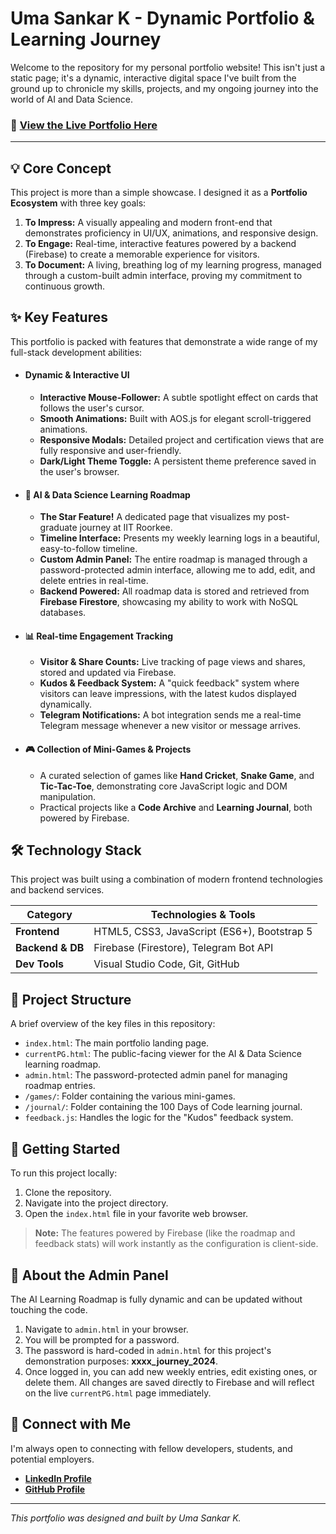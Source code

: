 # Uma Sankar K - Dynamic Portfolio & Learning Journey

Welcome to the repository for my personal portfolio website! This isn't just a static page; it's a dynamic, interactive digital space I've built from the ground up to chronicle my skills, projects, and my ongoing journey into the world of AI and Data Science.

### 🚀 [View the Live Portfolio Here](https://umasankar00o7.github.io/my-portfolio/)

---



## 💡 Core Concept

This project is more than a simple showcase. I designed it as a **Portfolio Ecosystem** with three key goals:

1.  **To Impress:** A visually appealing and modern front-end that demonstrates proficiency in UI/UX, animations, and responsive design.
2.  **To Engage:** Real-time, interactive features powered by a backend (Firebase) to create a memorable experience for visitors.
3.  **To Document:** A living, breathing log of my learning progress, managed through a custom-built admin interface, proving my commitment to continuous growth.

## ✨ Key Features

This portfolio is packed with features that demonstrate a wide range of my full-stack development abilities:

*   #### Dynamic & Interactive UI
    *   **Interactive Mouse-Follower:** A subtle spotlight effect on cards that follows the user's cursor.
    *   **Smooth Animations:** Built with AOS.js for elegant scroll-triggered animations.
    *   **Responsive Modals:** Detailed project and certification views that are fully responsive and user-friendly.
    *   **Dark/Light Theme Toggle:** A persistent theme preference saved in the user's browser.

*   #### 🧠 AI & Data Science Learning Roadmap
    *   **The Star Feature!** A dedicated page that visualizes my post-graduate journey at IIT Roorkee.
    *   **Timeline Interface:** Presents my weekly learning logs in a beautiful, easy-to-follow timeline.
    *   **Custom Admin Panel:** The entire roadmap is managed through a password-protected admin interface, allowing me to add, edit, and delete entries in real-time.
    *   **Backend Powered:** All roadmap data is stored and retrieved from **Firebase Firestore**, showcasing my ability to work with NoSQL databases.

*   #### 📊 Real-time Engagement Tracking
    *   **Visitor & Share Counts:** Live tracking of page views and shares, stored and updated via Firebase.
    *   **Kudos & Feedback System:** A "quick feedback" system where visitors can leave impressions, with the latest kudos displayed dynamically.
    *   **Telegram Notifications:** A bot integration sends me a real-time Telegram message whenever a new visitor or message arrives.

*   #### 🎮 Collection of Mini-Games & Projects
    *   A curated selection of games like **Hand Cricket**, **Snake Game**, and **Tic-Tac-Toe**, demonstrating core JavaScript logic and DOM manipulation.
    *   Practical projects like a **Code Archive** and **Learning Journal**, both powered by Firebase.

## 🛠️ Technology Stack

This project was built using a combination of modern frontend technologies and backend services.

| Category          | Technologies & Tools                                   |
| ----------------- | ------------------------------------------------------ |
| **Frontend**      | HTML5, CSS3, JavaScript (ES6+), Bootstrap 5            |
| **Backend & DB**  | Firebase (Firestore), Telegram Bot API                 |
| **Dev Tools**     | Visual Studio Code, Git, GitHub                        |

## 📂 Project Structure

A brief overview of the key files in this repository:

-   `index.html`: The main portfolio landing page.
-   `currentPG.html`: The public-facing viewer for the AI & Data Science learning roadmap.
-   `admin.html`: The password-protected admin panel for managing roadmap entries.
-   `/games/`: Folder containing the various mini-games.
-   `/journal/`: Folder containing the 100 Days of Code learning journal.
-   `feedback.js`: Handles the logic for the "Kudos" feedback system.

## 🚀 Getting Started

To run this project locally:

1.  Clone the repository.
2.  Navigate into the project directory.
3.  Open the `index.html` file in your favorite web browser.

> **Note:** The features powered by Firebase (like the roadmap and feedback stats) will work instantly as the configuration is client-side.

## 🔐 About the Admin Panel

The AI Learning Roadmap is fully dynamic and can be updated without touching the code.

1.  Navigate to `admin.html` in your browser.
2.  You will be prompted for a password.
3.  The password is hard-coded in `admin.html` for this project's demonstration purposes: **xxxx_journey_2024**.
4.  Once logged in, you can add new weekly entries, edit existing ones, or delete them. All changes are saved directly to Firebase and will reflect on the live `currentPG.html` page immediately.

## 🤝 Connect with Me

I'm always open to connecting with fellow developers, students, and potential employers.

*   [**LinkedIn Profile**](https://www.linkedin.com/in/uma-sankara-rao-kontyana-a97a3a243/)
*   [**GitHub Profile**](https://github.com/umasankar00o7)

---
*This portfolio was designed and built by Uma Sankar K.*
